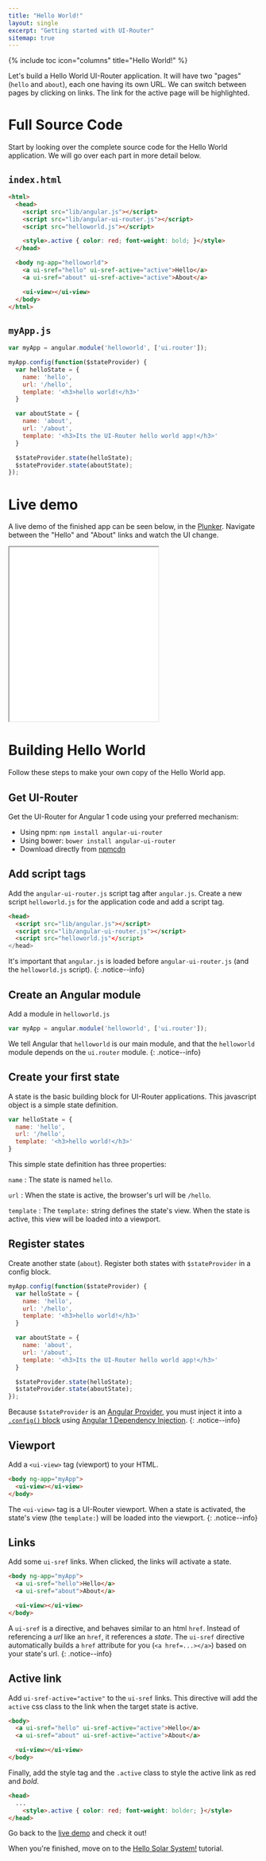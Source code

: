 ```yaml
---
title: "Hello World!"
layout: single
excerpt: "Getting started with UI-Router"
sitemap: true
---
```

{% include toc icon="columns" title="Hello World!" %}

Let's build a Hello World UI-Router application.  It will have two "pages" (`hello` and `about`), each
one having its own URL.  We can switch between pages by clicking on links.  The link for the active page
will be highlighted.

# Full Source Code

Start by looking over the complete source code for the Hello World application.
We will go over each part in more detail below.

## `index.html`

```html
<html>
  <head>
    <script src="lib/angular.js"></script>
    <script src="lib/angular-ui-router.js"></script>
    <script src="helloworld.js"></script>

    <style>.active { color: red; font-weight: bold; }</style>
  </head>

  <body ng-app="helloworld">
    <a ui-sref="hello" ui-sref-active="active">Hello</a>
    <a ui-sref="about" ui-sref-active="active">About</a>

    <ui-view></ui-view>
  </body>
</html>
```

## `myApp.js`

```js
var myApp = angular.module('helloworld', ['ui.router']);

myApp.config(function($stateProvider) {
  var helloState = {
    name: 'hello',
    url: '/hello',
    template: '<h3>hello world!</h3>'
  }

  var aboutState = {
    name: 'about',
    url: '/about',
    template: '<h3>Its the UI-Router hello world app!</h3>'
  }

  $stateProvider.state(helloState);
  $stateProvider.state(aboutState);
});
```

# Live demo

A live demo of the finished app can be seen below, in the [Plunker](https://plnkr.co/).  Navigate between the
"Hello" and "About" links and watch the UI change.

<iframe class="plunker" style="height: 350px" 
  src="//embed.plnkr.co/6eQV15/?show=preview" 
  frameborder="1" allowfullscren="allowfullsceen"></iframe>
<br>

# Building Hello World

Follow these steps to make your own copy of the Hello World app.

## Get UI-Router

Get the UI-Router for Angular 1 code using your preferred mechanism:

  - Using npm: `npm install angular-ui-router`
  - Using bower: `bower install angular-ui-router`
  - Download directly from [npmcdn](https://npmcdn.com/angular-ui-router@latest/release/angular-ui-router.js)

## Add script tags

Add the `angular-ui-router.js` script tag after `angular.js`.
Create a new script `helloworld.js` for the application code and add a script tag.

```html
<head>
  <script src="lib/angular.js"></script>
  <script src="lib/angular-ui-router.js"></script>
  <script src="helloworld.js"</script>
</head>
```

It's important that `angular.js` is loaded before `angular-ui-router.js` (and the `helloworld.js` script).
{: .notice--info}

## Create an Angular module

Add a module in `helloworld.js`

```js
var myApp = angular.module('helloworld', ['ui.router']);
```

We tell Angular that `helloworld` is our main module, and that the `helloworld` module depends on the `ui.router` module.
{: .notice--info}

## Create your first state

A state is the basic building block for UI-Router applications.
This javascript object is a simple state definition.

```js
var helloState = {
  name: 'hello',
  url: '/hello',
  template: '<h3>hello world!</h3>'
}
```

This simple state definition has three properties:

`name`
:    The state is named `hello`.

`url`
:    When the state is active, the browser's url will be `/hello`.

`template`
:    The `template:` string defines the state's view.  When the state is active, this view will be loaded into a viewport.

## Register states

Create another state (`about`).
Register both states with `$stateProvider` in a config block.

```js
myApp.config(function($stateProvider) {
  var helloState = {
    name: 'hello',
    url: '/hello',
    template: '<h3>hello world!</h3>'
  }

  var aboutState = {
    name: 'about',
    url: '/about',
    template: '<h3>Its the UI-Router hello world app!</h3>'
  }

  $stateProvider.state(helloState);
  $stateProvider.state(aboutState);
});
```

Because `$stateProvider` is an [Angular Provider](https://docs.angularjs.org/guide/providers#provider-recipe),
you must inject it into a [`.config()` block](https://docs.angularjs.org/guide/module#configuration-blocks)
using [Angular 1 Dependency Injection](https://docs.angularjs.org/guide/di).
{: .notice--info}


## Viewport

Add a `<ui-view>` tag (viewport) to your HTML.

```html
<body ng-app="myApp">
  <ui-view></ui-view>
</body>
```

The `<ui-view>` tag is a UI-Router viewport.
When a state is activated, the state's view (the `template:`) will be loaded into the viewport.
{: .notice--info}

## Links

Add some `ui-sref` links.
When clicked, the links will activate a state.

```html
<body ng-app="myApp">
  <a ui-sref="hello">Hello</a>
  <a ui-sref="about">About</a>

  <ui-view></ui-view>
</body>
```

A `ui-sref` is a directive, and behaves similar to an html `href`.
Instead of referencing a *url* like an `href`, it references a *state*.
The `ui-sref` directive automatically builds a `href` attribute for you (`<a href=...></a>`) based on your state's url.
{: .notice--info}

## Active link

Add `ui-sref-active="active"` to the `ui-sref` links.
This directive will add the `active` css class to the link when the target state is active.

```html
<body>
  <a ui-sref="hello" ui-sref-active="active">Hello</a>
  <a ui-sref="about" ui-sref-active="active">About</a>

  <ui-view></ui-view>
</body>
```

Finally, add the style tag and the `.active` class to style the active link as red and *bold*.

```html
<head>
  ...
    <style>.active { color: red; font-weight: bolder; }</style>
</head>
```

Go back to the [live demo](#live-demo) and check it out!

When you're finished, move on to the [Hello Solar System!](hellosolarsystem) tutorial.

